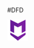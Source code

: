 #DFD 


![alt text](https://github.com/adam-p/markdown-here/raw/master/src/common/images/icon48.png "Logo Title Text 1")
